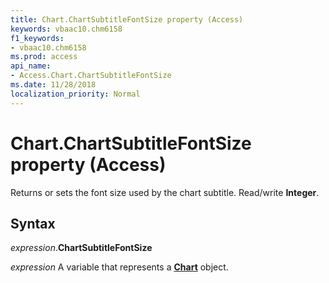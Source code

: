 ```yaml
---
title: Chart.ChartSubtitleFontSize property (Access)
keywords: vbaac10.chm6158
f1_keywords:
- vbaac10.chm6158
ms.prod: access
api_name:
- Access.Chart.ChartSubtitleFontSize
ms.date: 11/28/2018
localization_priority: Normal
---
```



# Chart.ChartSubtitleFontSize property (Access)

Returns or sets the font size used by the chart subtitle. Read/write **Integer**.


## Syntax

_expression_.**ChartSubtitleFontSize**

_expression_ A variable that represents a **[Chart](Access.Chart.md)** object.


